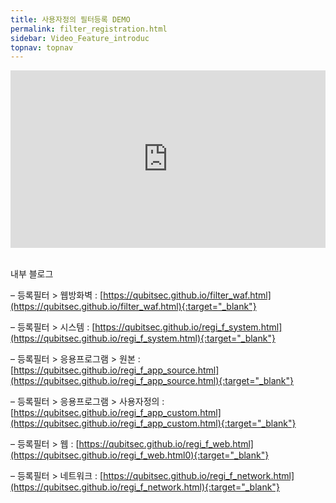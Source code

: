 ```yaml
---
title: 사용자정의 필터등록 DEMO
permalink: filter_registration.html
sidebar: Video_Feature_introduc
topnav: topnav
---
```


<style>.embed-container { position: relative; padding-bottom: 56.25%; height: 0; overflow: hidden; max-width: 100%; } .embed-container iframe, .embed-container object, .embed-container embed { position: absolute; top: 0; left: 0; width: 100%; height: 100%; }</style><div class='embed-container'><iframe src='https://www.youtube.com/embed/0eABi8J2DMY' frameborder='0' allowfullscreen></iframe></div>

<br />

내부 블로그  

– 등록필터 > 웹방화벽 : [https://qubitsec.github.io/filter_waf.html](https://qubitsec.github.io/filter_waf.html){:target="_blank"}

– 등록필터 > 시스템 : [https://qubitsec.github.io/regi_f_system.html](https://qubitsec.github.io/regi_f_system.html){:target="_blank"}

– 등록필터 > 응용프로그램 > 원본 : [https://qubitsec.github.io/regi_f_app_source.html](https://qubitsec.github.io/regi_f_app_source.html){:target="_blank"}

– 등록필터 > 응용프로그램 > 사용자정의 : [https://qubitsec.github.io/regi_f_app_custom.html](https://qubitsec.github.io/regi_f_app_custom.html){:target="_blank"}

– 등록필터 > 웹 : [https://qubitsec.github.io/regi_f_web.html](https://qubitsec.github.io/regi_f_web.html0){:target="_blank"}

– 등록필터 > 네트워크 : [https://qubitsec.github.io/regi_f_network.html](https://qubitsec.github.io/regi_f_network.html){:target="_blank"}